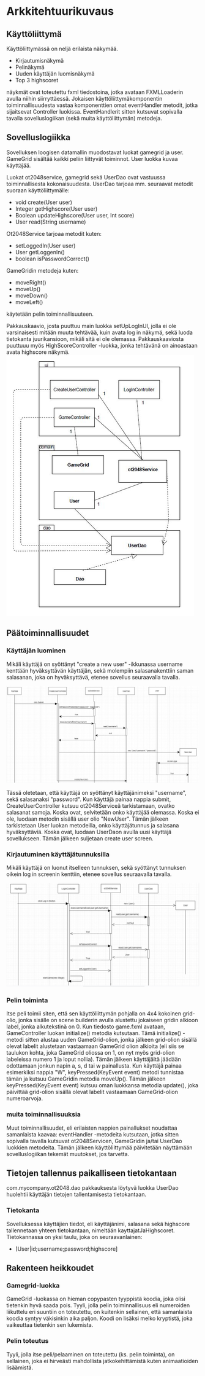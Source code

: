 # Arkkitehtuurikuvaus
## Käyttöliittymä
Käyttöliittymässä on neljä erilaista näkymää.
- Kirjautumisnäkymä
- Pelinäkymä
- Uuden käyttäjän luomisnäkymä
- Top 3 highscoret

näykmät ovat toteutettu fxml tiedostoina, jotka avataan FXMLLoaderin avulla niihin siirryttäessä. Jokaisen käyttöliittymäkomponentin toiminnallisuudesta vastaa komponenttien omat eventHandler metodit, jotka sijaitsevat Controller luokissa. EventHandlerit sitten kutsuvat sopivalla tavalla sovelluslogiikan (sekä muita käyttöliittymän) metodeja. 

## Sovelluslogiikka
Sovelluksen loogisen datamallin muodostavat luokat gamegrid ja user. GameGrid sisältää kaikki peliin liittyvät toiminnot. User luokka kuvaa käyttäjää.


Luokat ot2048service, gamegrid sekä UserDao ovat vastuussa toiminnallisesta kokonaisuudesta.
UserDao tarjoaa mm. seuraavat metodit suoraan käyttöliittymälle:

- void create(User user)
- Integer getHighscore(User user)
- Boolean updateHighscore(User user, Int score)
- User read(String username)



Ot2048Service tarjoaa metodit kuten:
- setLoggedIn(User user)
- User getLoggenIn()
- boolean isPasswordCorrect()

GameGridin metodeja kuten:
- moveRight()
- moveUp()
- moveDown()
- moveLeft()

käytetään pelin toiminnallisuuteen.








Pakkauskaavio, josta puuttuu main luokka setUpLogInUI, jolla ei ole varsinaisesti mitään muuta tehtävää, kuin avata log in näkymä, sekä luoda tietokanta juurikansioon, mikäli sitä ei ole olemassa. Pakkauskaaviosta puuttuuu myös HighScoreController -luokka, jonka tehtävänä on ainoastaan avata highscore näkymä.
<img src="https://github.com/lehtoneo/ot-harjoitustyo/blob/master/ot2048/dokumentaatio/kuvia/uusiPakkausKaavioKuva.JPG">

## Päätoiminnallisuudet

### Käyttäjän luominen

Mikäli käyttäjä on syöttänyt "create a new user" -ikkunassa username kenttään hyväksyttävän käyttäjän, sekä molempiin salasanakenttiin saman salasanan, joka on hyväksyttävä, etenee sovellus seuraavalla tavalla.


<img src="https://github.com/lehtoneo/ot-harjoitustyo/blob/master/ot2048/dokumentaatio/kuvia/ohtesekvenssiuusi.JPG">

 Tässä oletetaan, että käyttäjä on syöttänyt käyttäjänimeksi "username", sekä salasanaksi "password".
 Kun käyttäjä painaa nappia submit, CreateUserController kutsuu ot2048Serviceä tarkistamaan, ovatko salasanat samoja. Koska ovat, selvitetään onko käyttäjää olemassa. Koska ei ole, luodaan metodin sisällä user olio "NewUser". Tämän jälkeen tarkistetaan User luokan metodeilla, onko käyttäjätunnus ja salasana hyväksyttäviä. Koska ovat, luodaan UserDaon avulla uusi käyttäjä sovellukseen. Tämän jälkeen suljetaan create user screen.

### Kirjautuminen käyttäjätunnuksilla

Mikäli käyttäjä on luonut itselleen tunnuksen, sekä syöttänyt tunnuksen oikein log in screenin kenttiin, etenee sovellus seuraavalla tavalla.

<img src="https://github.com/lehtoneo/ot-harjoitustyo/blob/master/ot2048/dokumentaatio/kuvia/logInSekvenssi.JPG">

### Pelin toiminta

Itse peli toimii siten, että sen käyttöliittymän pohjalla on 4x4 kokoinen grid-olio, jonka sisälle on scene builderin avulla alustettu jokaiseen gridin alkioon label, jonka alkutekstinä on 0. Kun tiedosto game.fxml avataan, GameController luokan initialize() metodia kutsutaan. Tämä  initialize() -metodi sitten alustaa uuden GameGrid-olion, jonka jälkeen grid-olion sisällä olevat labelit alustetaan vastaamaan GameGrid olion alkioita (eli siis se taulukon kohta, joka GameGrid oliossa on 1, on nyt myös grid-olion labeleissa numero 1 ja loput nollia). Tämän jälkeen käyttäjältä jäädään odottamaan jonkun napin a, s, d tai w painallusta. Kun käyttäjä painaa esimerkiksi nappia "W", keyPressed(KeyEvent event) metodi tunnistaa tämän ja kutsuu GameGridin metodia moveUp(). Tämän jälkeen keyPressed(KeyEvent event) kutsuu oman luokkansa metodia update(), joka päivittää grid-olion sisällä olevat labelit vastaamaan GameGrid-olion numeroarvoja. 

### muita toiminnallisuuksia

Muut toiminnallisuudet, eli erilaisten nappien painallukset noudattaa samanlaista kaavaa: eventHandler -metodeita kutsutaan, jotka sitten sopivalla tavalla kutsuvat ot2048Servicen, GameGridin ja/tai UserDao luokkien metodeita. Tämän jälkeen käyttöliittymää päivitetään näyttämään sovelluslogiikan tekemät muutokset, jos tarvetta.

## Tietojen tallennus paikalliseen tietokantaan
com.mycompany.ot2048.dao pakkauksesta löytyvä luokka UserDao huolehtii käyttäjän tietojen tallentamisesta tietokantaan.

### Tietokanta

Sovelluksessa käyttäjien tiedot, eli käyttäjänimi, salasana sekä highscore tallennetaan yhteen tietokantaan, nimeltään kayttajatJaHighscoret. Tietokannassa on yksi taulu, joka on seuraavanlainen:
- [User|id;username;password;highscore]

## Rakenteen heikkoudet

### Gamegrid-luokka

GameGrid -luokassa on hieman copypasten tyyppistä koodia, joka olisi tietenkin hyvä saada pois. Tyyli, jolla pelin toiminnallisuus eli numeroiden liikuttelu eri suuntiin on toteutettu, on kuitenkin sellainen, että samanlaista koodia syntyy väkisinkin aika paljon. Koodi on lisäksi melko kryptistä, joka vaikeuttaa tietenkin sen lukemista.

### Pelin toteutus

Tyyli, jolla itse peli/pelaaminen on toteutettu (ks. pelin toiminta), on sellainen, joka ei hirveästi mahdollista jatkokehittämistä kuten animaatioiden lisäämistä. 

